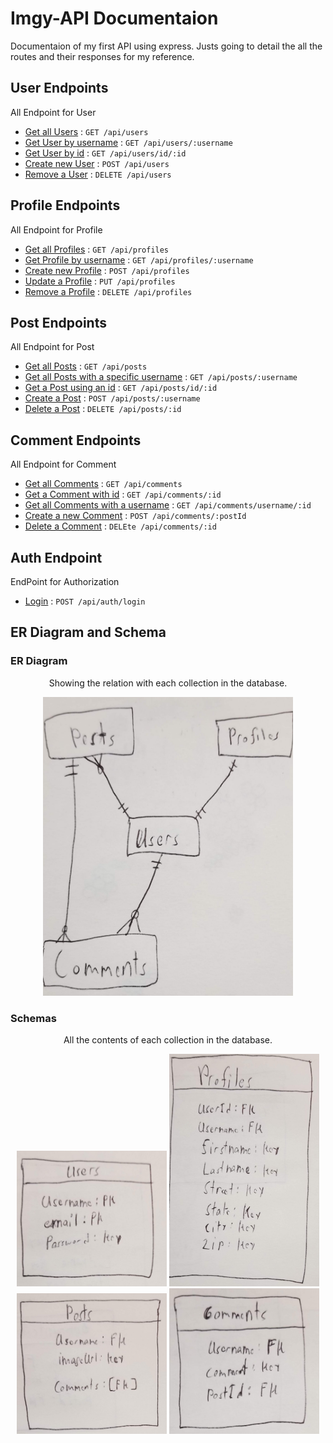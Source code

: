 # Imgy-API Documentaion

Documentaion of my first API using express. Justs going to detail the all the routes and their responses for my reference. 

## User Endpoints

All Endpoint for User

* [Get all Users](docs/getAllUsers.md) : `GET /api/users`
* [Get User by username](docs/getUsersByUsername.md) : `GET /api/users/:username`
* [Get User by id](docs/getUsersByID.md) : `GET /api/users/id/:id`
* [Create new User](docs/createUser.md) : `POST /api/users`
* [Remove a User](docs/deleteUser.md) : `DELETE /api/users`

## Profile Endpoints

All Endpoint for Profile

* [Get all Profiles](docs/getAllProfiles.md) : `GET /api/profiles`
* [Get Profile by username](docs/getProfileByUsername.md) : `GET /api/profiles/:username`
* [Create new Profile](docs/createProfile.md) : `POST /api/profiles`
* [Update a Profile](docs/updateProfile.md) : `PUT /api/profiles`
* [Remove a Profile](docs/deleteProfile.md) : `DELETE /api/profiles`

## Post Endpoints

All Endpoint for Post

* [Get all Posts](docs/getAllPost.md) : `GET /api/posts`
* [Get all Posts with a specific username](docs/getPostWithUsername.md) : `GET /api/posts/:username`
* [Get a Post using an id](docs/getPostWithID.md) : `GET /api/posts/id/:id`
* [Create a Post](docs/createPost.md) : `POST /api/posts/:username`
* [Delete a Post](docs/deletePost.md) : `DELETE /api/posts/:id`

## Comment Endpoints

All Endpoint for Comment

* [Get all Comments](docs/getAllComments.md) : `GET /api/comments`
* [Get a Comment with id](docs/getCommentwithID.md) : `GET /api/comments/:id`
* [Get all Comments with a username](docs/getCommentWithUsername.md) : `GET /api/comments/username/:id`
* [Create a new Comment](docs/users.js) : `POST /api/comments/:postId`
* [Delete a Comment](docs/users.js) : `DELEte /api/comments/:id`

## Auth Endpoint

EndPoint for Authorization
* [Login](docs/login.md) : `POST /api/auth/login`

## ER Diagram and Schema

### ER Diagram
<p align="center">
    Showing the relation with each collection in the database.
<p>
<p align="center">
    <img src="imgy-pics/20190322_233841.jpg", width="400">
</p>

### Schemas
<p align="center">
    All the contents of each collection in the database.
<p>
<p align="center">
    <img src="imgy-pics/20190322_233846.jpg", width="240">
    <img src="imgy-pics/20190322_233855.jpg", width="240">
    <img src="imgy-pics/20190322_233900.jpg", width="240">
    <img src="imgy-pics/20190322_233908.jpg", width="240">
</p>
